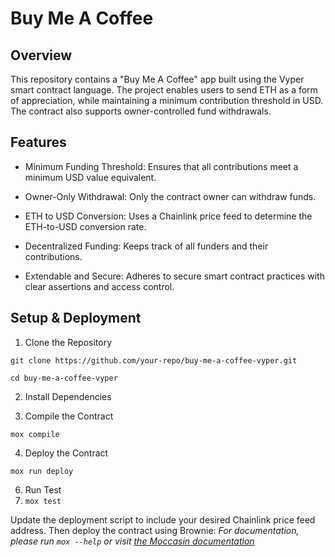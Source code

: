 # Buy Me A Coffee 

## Overview

This repository contains a "Buy Me A Coffee" app built using the Vyper smart contract language. The project enables users to send ETH as a form of appreciation, while maintaining a minimum contribution threshold in USD. The contract also supports owner-controlled fund withdrawals.

## Features

- Minimum Funding Threshold: Ensures that all contributions meet a minimum USD value equivalent.

- Owner-Only Withdrawal: Only the contract owner can withdraw funds.

- ETH to USD Conversion: Uses a Chainlink price feed to determine the ETH-to-USD conversion rate.

- Decentralized Funding: Keeps track of all funders and their contributions.

- Extendable and Secure: Adheres to secure smart contract practices with clear assertions and access control.

## Setup & Deployment

1. Clone the Repository

```git clone https://github.com/your-repo/buy-me-a-coffee-vyper.git```

```cd buy-me-a-coffee-vyper```

2. Install Dependencies

3. Compile the Contract

```mox compile```

4. Deploy the Contract
   
```mox run deploy```

6. Run Test
7. 
   ```mox test```

Update the deployment script to include your desired Chainlink price feed address. Then deploy the contract using Brownie:
_For documentation, please run `mox --help` or visit [the Moccasin documentation](https://cyfrin.github.io/moccasin)_
